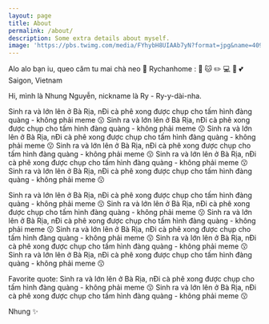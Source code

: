 ```yaml
---
layout: page
title: About
permalink: /about/
description: Some extra details about myself.
image: 'https://pbs.twimg.com/media/FYhybH8UIAAb7yN?format=jpg&name=4096x4096'
---
```


Alo alo bạn iu, queo căm tu mai chà neo 🤗
Rychanhome : 🥑 🐱 ✏️ 💻 🎨 💕 
Saigon, Vietnam

Hi, mình là Nhung Nguyễn, nickname là Ry - Ry-y-dài-nha.

Sinh ra và lớn lên ở Bà Rịa, nĐi cà phê xong được chụp cho tấm hình đàng quàng - không phải meme 😗 Sinh ra và lớn lên ở Bà Rịa, nĐi cà phê xong được chụp cho tấm hình đàng quàng - không phải meme 😗 Sinh ra và lớn lên ở Bà Rịa, nĐi cà phê xong được chụp cho tấm hình đàng quàng - không phải meme 😗 Sinh ra và lớn lên ở Bà Rịa, nĐi cà phê xong được chụp cho tấm hình đàng quàng - không phải meme 😗 Sinh ra và lớn lên ở Bà Rịa, nĐi cà phê xong được chụp cho tấm hình đàng quàng - không phải meme 😗 Sinh ra và lớn lên ở Bà Rịa, nĐi cà phê xong được chụp cho tấm hình đàng quàng - không phải meme 😗 

Sinh ra và lớn lên ở Bà Rịa, nĐi cà phê xong được chụp cho tấm hình đàng quàng - không phải meme 😗 Sinh ra và lớn lên ở Bà Rịa, nĐi cà phê xong được chụp cho tấm hình đàng quàng - không phải meme 😗 Sinh ra và lớn lên ở Bà Rịa, nĐi cà phê xong được chụp cho tấm hình đàng quàng - không phải meme 😗 Sinh ra và lớn lên ở Bà Rịa, nĐi cà phê xong được chụp cho tấm hình đàng quàng - không phải meme 😗 Sinh ra và lớn lên ở Bà Rịa, nĐi cà phê xong được chụp cho tấm hình đàng quàng - không phải meme 😗 Sinh ra và lớn lên ở Bà Rịa, nĐi cà phê xong được chụp cho tấm hình đàng quàng - không phải meme 😗 

Favorite quote: 
Sinh ra và lớn lên ở Bà Rịa, nĐi cà phê xong được chụp cho tấm hình đàng quàng - không phải meme 😗 Sinh ra và lớn lên ở Bà Rịa, nĐi cà phê xong được chụp cho tấm hình đàng quàng - không phải meme 😗 


Nhung ✨
